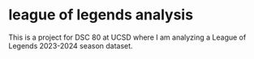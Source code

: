 # league of legends analysis
This is a project for DSC 80 at UCSD where I am analyzing a League of Legends 2023-2024 season dataset. 
